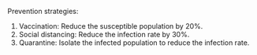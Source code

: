 Prevention strategies:
1. Vaccination: Reduce the susceptible population by 20%.
2. Social distancing: Reduce the infection rate by 30%.
3. Quarantine: Isolate the infected population to reduce the infection rate.
